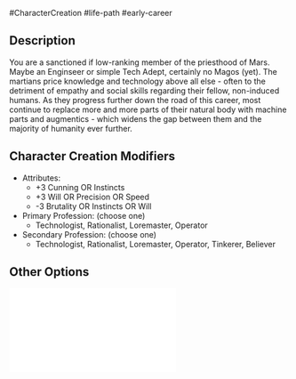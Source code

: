 #CharacterCreation #life-path #early-career 
## Description
You are a sanctioned if low-ranking member of the priesthood of Mars. Maybe an Enginseer or simple Tech Adept, certainly no Magos (yet).
The martians price knowledge and technology above all else - often to the detriment of empathy and social skills regarding their fellow, non-induced humans. As they progress further down the road of this career, most continue to replace more and more parts of their natural body with machine parts and augmentics - which widens the gap between them and the majority of humanity ever further.

## Character Creation Modifiers
- Attributes:
	- +3 Cunning OR Instincts 
	- +3 Will OR Precision OR Speed 
	- -3 Brutality OR Instincts OR Will 
- Primary Profession: (choose one)
	- Technologist, Rationalist, Loremaster,  Operator
- Secondary Profession: (choose one)
	- Technologist, Rationalist, Loremaster, Operator, Tinkerer, Believer
## Other Options
![](</LifePath/EarlyCareer/List of Early Careers.md>)